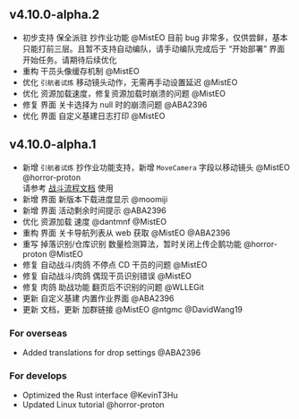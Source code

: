 ## v4.10.0-alpha.2

- 初步支持 保全派驻 抄作业功能 @MistEO
  目前 bug 非常多，仅供尝鲜，基本只能打前三层。且暂不支持自动编队，请手动编队完成后于 “开始部署” 界面开始任务。请期待后续优化
- 重构 干员头像缓存机制 @MistEO
- 优化 `引航者试炼` 移动镜头动作，无需再手动设置延迟 @MistEO
- 优化 资源加载速度，修复资源加载时崩溃的问题 @MistEO
- 修复 界面 关卡选择为 null 时的崩溃问题 @ABA2396
- 优化 界面 自定义基建日志打印 @MistEO

## v4.10.0-alpha.1

- 新增 `引航者试炼` 抄作业功能支持，新增 `MoveCamera` 字段以移动镜头 @MistEO @horror-proton  
  请参考 [战斗流程文档](https://github.com/MaaAssistantArknights/MaaAssistantArknights/blob/master/docs/3.3-%E6%88%98%E6%96%97%E6%B5%81%E7%A8%8B%E5%8D%8F%E8%AE%AE.md) 使用
- 新增 界面 新版本下载进度显示 @moomiji
- 新增 界面 活动剩余时间提示 @ABA2396
- 优化 资源加载 速度 @dantmnf @MistEO
- 重构 界面 关卡导航列表从 web 获取 @MistEO @ABA2396
- 重写 掉落识别/仓库识别 数量检测算法，暂时关闭上传企鹅功能 @horror-proton @MistEO
- 修复 自动战斗/肉鸽 不停点 CD 干员的问题 @MistEO
- 修复 自动战斗/肉鸽 偶现干员识别错误 @MistEO
- 修复 肉鸽 助战功能 翻页后不识别的问题 @WLLEGit
- 更新 自定义基建 内置作业界面 @ABA2396
- 更新 文档，更新 加群链接 @MistEO @ntgmc @DavidWang19

### For overseas

- Added translations for drop settings @ABA2396

### For develops

- Optimized the Rust interface @KevinT3Hu
- Updated Linux tutorial @horror-proton
